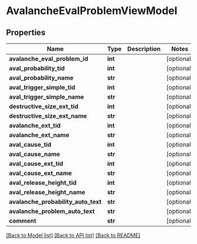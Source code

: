 # AvalancheEvalProblemViewModel

## Properties
Name | Type | Description | Notes
------------ | ------------- | ------------- | -------------
**avalanche_eval_problem_id** | **int** |  | [optional] 
**aval_probability_tid** | **int** |  | [optional] 
**aval_probability_name** | **str** |  | [optional] 
**aval_trigger_simple_tid** | **int** |  | [optional] 
**aval_trigger_simple_name** | **str** |  | [optional] 
**destructive_size_ext_tid** | **int** |  | [optional] 
**destructive_size_ext_name** | **str** |  | [optional] 
**avalanche_ext_tid** | **int** |  | [optional] 
**avalanche_ext_name** | **str** |  | [optional] 
**aval_cause_tid** | **int** |  | [optional] 
**aval_cause_name** | **str** |  | [optional] 
**aval_cause_ext_tid** | **int** |  | [optional] 
**aval_cause_ext_name** | **str** |  | [optional] 
**aval_release_height_tid** | **int** |  | [optional] 
**aval_release_height_name** | **str** |  | [optional] 
**avalanche_probability_auto_text** | **str** |  | [optional] 
**avalanche_problem_auto_text** | **str** |  | [optional] 
**comment** | **str** |  | [optional] 

[[Back to Model list]](../README.md#documentation-for-models) [[Back to API list]](../README.md#documentation-for-api-endpoints) [[Back to README]](../README.md)

